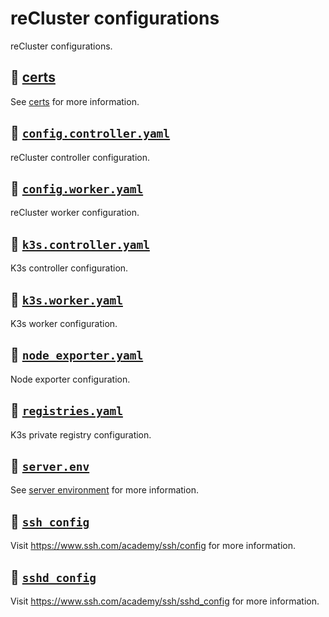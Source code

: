 # reCluster configurations

reCluster configurations.

## :file_folder: [certs](./certs/)

See [certs](../../scripts/README.md#📑-certssh) for more information.

## :bookmark_tabs: [`config.controller.yaml`](./config.controller.yaml)

reCluster controller configuration.

## :bookmark_tabs: [`config.worker.yaml`](./config.worker.yaml)

reCluster worker configuration.

## :bookmark_tabs: [`k3s.controller.yaml`](./k3s.controller.yaml)

K3s controller configuration.

## :bookmark_tabs: [`k3s.worker.yaml`](./k3s.worker.yaml)

K3s worker configuration.

## :bookmark_tabs: [`node_exporter.yaml`](./node_exporter.yaml)

Node exporter configuration.

## :bookmark_tabs: [`registries.yaml`](./registries.yaml)

K3s private registry configuration.

## :bookmark_tabs: [`server.env`](./server.env)

See [server environment](../../server/README.md#environment) for more information.

## :bookmark_tabs: [`ssh_config`](./ssh_config)

Visit <https://www.ssh.com/academy/ssh/config> for more information.

## :bookmark_tabs: [`sshd_config`](./sshd_config)

Visit <https://www.ssh.com/academy/ssh/sshd_config> for more information.

